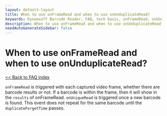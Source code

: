```yaml
---
layout: default-layout
title: When to use onFrameRead and when to use onUnduplicateRead?
keywords: Dynamsoft Barcode Reader, FAQ, tech basic, onFrameRead, onUnduplicateRead
description: When to use onFrameRead and when to use onUnduplicateRead?
needAutoGenerateSidebar: false
---
```


# When to use onFrameRead and when to use onUnduplicateRead?

[<< Back to FAQ index](index.md)

`onFrameRead` is triggered with each captured video frame, whether there are barcode results or not. If a barcode is within the frame, then it will show in the `results` of onFrameRead.
`onUniqueRead` is triggered once a new barcode is found. This event does not repeat for the same barcode until the `duplicateForgetTime` passes.
